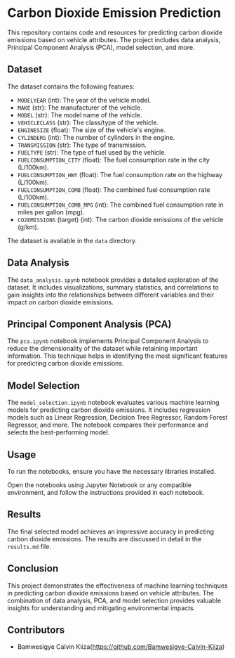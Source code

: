 # Carbon Dioxide Emission Prediction

This repository contains code and resources for predicting carbon dioxide emissions based on vehicle attributes. The project includes data analysis, Principal Component Analysis (PCA), model selection, and more.

## Dataset

The dataset contains the following features:

- `MODELYEAR` (int): The year of the vehicle model.
- `MAKE` (str): The manufacturer of the vehicle.
- `MODEL` (str): The model name of the vehicle.
- `VEHICLECLASS` (str): The class/type of the vehicle.
- `ENGINESIZE` (float): The size of the vehicle's engine.
- `CYLINDERS` (int): The number of cylinders in the engine.
- `TRANSMISSION` (str): The type of transmission.
- `FUELTYPE` (str): The type of fuel used by the vehicle.
- `FUELCONSUMPTION_CITY` (float): The fuel consumption rate in the city (L/100km).
- `FUELCONSUMPTION_HWY` (float): The fuel consumption rate on the highway (L/100km).
- `FUELCONSUMPTION_COMB` (float): The combined fuel consumption rate (L/100km).
- `FUELCONSUMPTION_COMB_MPG` (int): The combined fuel consumption rate in miles per gallon (mpg).
- `CO2EMISSIONS` (target) (int): The carbon dioxide emissions of the vehicle (g/km).

The dataset is available in the `data` directory.

## Data Analysis

The `data_analysis.ipynb` notebook provides a detailed exploration of the dataset. It includes visualizations, summary statistics, and correlations to gain insights into the relationships between different variables and their impact on carbon dioxide emissions.

## Principal Component Analysis (PCA)

The `pca.ipynb` notebook implements Principal Component Analysis to reduce the dimensionality of the dataset while retaining important information. This technique helps in identifying the most significant features for predicting carbon dioxide emissions.

## Model Selection

The `model_selection.ipynb` notebook evaluates various machine learning models for predicting carbon dioxide emissions. It includes regression models such as Linear Regression, Decision Tree Regressor, Random Forest Regressor, and more. The notebook compares their performance and selects the best-performing model.

## Usage

To run the notebooks, ensure you have the necessary libraries installed. 

Open the notebooks using Jupyter Notebook or any compatible environment, and follow the instructions provided in each notebook.

## Results

The final selected model achieves an impressive accuracy in predicting carbon dioxide emissions. The results are discussed in detail in the `results.md` file.

## Conclusion

This project demonstrates the effectiveness of machine learning techniques in predicting carbon dioxide emissions based on vehicle attributes. The combination of data analysis, PCA, and model selection provides valuable insights for understanding and mitigating environmental impacts.

## Contributors

- Bamwesigye Calvin Kiiza(https://github.com/Bamwesigye-Calvin-Kiiza)

